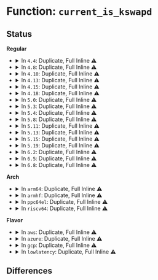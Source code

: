 # Function: <code>current_is_kswapd</code>

## Status
<b>Regular</b>
<ul>
<li>
<details>
<summary>In <code>4.4</code>: Duplicate, Full Inline ⚠️</summary>

**Collision:** Static Duplication

**Inline:** Full

**Transformation:** False

**Instances:**

```
In mm/vmscan.c (ffffffff811a2dc1)
Location: include/linux/swap.h:31
Inline: True
Inline callers:
  - mm/vmscan.c:shrink_page_list
  - mm/vmscan.c:shrink_page_list
  - mm/vmscan.c:shrink_inactive_list
  - mm/vmscan.c:shrink_inactive_list
  - mm/vmscan.c:shrink_inactive_list
  - mm/vmscan.c:shrink_inactive_list
  - mm/vmscan.c:shrink_lruvec
  - mm/vmscan.c:shrink_lruvec
```
```
In mm/compaction.c (ffffffff811b75f7)
Location: include/linux/swap.h:31
Inline: True
Inline callers:
  - mm/compaction.c:compact_zone
  - mm/compaction.c:compact_zone
```
```
In fs/inode.c (ffffffff812281d6)
Location: include/linux/swap.h:31
Inline: True
Inline callers:
  - fs/inode.c:inode_lru_isolate
```
</details>
</li>
<li>
<details>
<summary>In <code>4.8</code>: Duplicate, Full Inline ⚠️</summary>

**Collision:** Static Duplication

**Inline:** Full

**Transformation:** False

**Instances:**

```
In mm/vmscan.c (ffffffff811badc5)
Location: include/linux/swap.h:31
Inline: True
Inline callers:
  - mm/vmscan.c:shrink_node_memcg
  - mm/vmscan.c:shrink_node_memcg
  - mm/vmscan.c:shrink_inactive_list
  - mm/vmscan.c:shrink_inactive_list
  - mm/vmscan.c:shrink_inactive_list
  - mm/vmscan.c:shrink_inactive_list
  - mm/vmscan.c:shrink_page_list
  - mm/vmscan.c:shrink_page_list
```
```
In fs/inode.c (ffffffff81250906)
Location: include/linux/swap.h:31
Inline: True
Inline callers:
  - fs/inode.c:inode_lru_isolate
```
</details>
</li>
<li>
<details>
<summary>In <code>4.10</code>: Duplicate, Full Inline ⚠️</summary>

**Collision:** Static Duplication

**Inline:** Full

**Transformation:** False

**Instances:**

```
In mm/vmscan.c (ffffffff811cb455)
Location: include/linux/swap.h:31
Inline: True
Inline callers:
  - mm/vmscan.c:shrink_node_memcg
  - mm/vmscan.c:shrink_node_memcg
  - mm/vmscan.c:shrink_inactive_list
  - mm/vmscan.c:shrink_inactive_list
  - mm/vmscan.c:shrink_inactive_list
  - mm/vmscan.c:shrink_inactive_list
  - mm/vmscan.c:shrink_page_list
  - mm/vmscan.c:shrink_page_list
```
```
In fs/inode.c (ffffffff812639a6)
Location: include/linux/swap.h:31
Inline: True
Inline callers:
  - fs/inode.c:inode_lru_isolate
```
```
In block/blk-wbt.c (ffffffff8144a92a)
Location: include/linux/swap.h:31
Inline: True
Inline callers:
  - block/blk-wbt.c:wbt_wait
  - block/blk-wbt.c:wbt_wait
  - block/blk-wbt.c:wbt_wait
  - block/blk-wbt.c:wbt_wait
```
</details>
</li>
<li>
<details>
<summary>In <code>4.13</code>: Duplicate, Full Inline ⚠️</summary>

**Collision:** Static Duplication

**Inline:** Full

**Transformation:** False

**Instances:**

```
In mm/vmscan.c (ffffffff811d4603)
Location: include/linux/swap.h:32
Inline: True
Inline callers:
  - mm/vmscan.c:shrink_node_memcg
  - mm/vmscan.c:shrink_inactive_list
  - mm/vmscan.c:shrink_inactive_list
  - mm/vmscan.c:shrink_inactive_list
  - mm/vmscan.c:shrink_inactive_list
  - mm/vmscan.c:shrink_page_list
  - mm/vmscan.c:shrink_page_list
```
```
In fs/inode.c (ffffffff81271371)
Location: include/linux/swap.h:32
Inline: True
Inline callers:
  - fs/inode.c:inode_lru_isolate
```
```
In block/blk-wbt.c (ffffffff81458bc6)
Location: include/linux/swap.h:32
Inline: True
Inline callers:
  - block/blk-wbt.c:wbt_wait
  - block/blk-wbt.c:wbt_wait
  - block/blk-wbt.c:wbt_wait
  - block/blk-wbt.c:wbt_wait
```
</details>
</li>
<li>
<details>
<summary>In <code>4.15</code>: Duplicate, Full Inline ⚠️</summary>

**Collision:** Static Duplication

**Inline:** Full

**Transformation:** False

**Instances:**

```
In mm/vmscan.c (ffffffff811e9b53)
Location: include/linux/swap.h:33
Inline: True
Inline callers:
  - mm/vmscan.c:shrink_node_memcg
  - mm/vmscan.c:shrink_inactive_list
  - mm/vmscan.c:shrink_inactive_list
  - mm/vmscan.c:shrink_inactive_list
  - mm/vmscan.c:shrink_inactive_list
  - mm/vmscan.c:shrink_page_list
  - mm/vmscan.c:shrink_page_list
```
```
In fs/inode.c (ffffffff81293c91)
Location: include/linux/swap.h:33
Inline: True
Inline callers:
  - fs/inode.c:inode_lru_isolate
```
```
In block/blk-wbt.c (ffffffff81484926)
Location: include/linux/swap.h:33
Inline: True
Inline callers:
  - block/blk-wbt.c:wbt_wait
  - block/blk-wbt.c:wbt_wait
  - block/blk-wbt.c:wbt_wait
  - block/blk-wbt.c:wbt_wait
```
</details>
</li>
<li>
<details>
<summary>In <code>4.18</code>: Duplicate, Full Inline ⚠️</summary>

**Collision:** Static Duplication

**Inline:** Full

**Transformation:** False

**Instances:**

```
In mm/vmscan.c (ffffffff8120b455)
Location: include/linux/swap.h:33
Inline: True
Inline callers:
  - mm/vmscan.c:shrink_node
  - mm/vmscan.c:shrink_node
  - mm/vmscan.c:shrink_node_memcg
  - mm/vmscan.c:shrink_inactive_list
  - mm/vmscan.c:shrink_inactive_list
  - mm/vmscan.c:shrink_inactive_list
  - mm/vmscan.c:shrink_page_list
  - mm/vmscan.c:shrink_page_list
```
```
In fs/inode.c (ffffffff812b9fc0)
Location: include/linux/swap.h:33
Inline: True
Inline callers:
  - fs/inode.c:inode_lru_isolate
```
```
In block/blk-wbt.c (ffffffff814b9738)
Location: include/linux/swap.h:33
Inline: True
Inline callers:
  - block/blk-wbt.c:wbt_wait
  - block/blk-wbt.c:wbt_wait
  - block/blk-wbt.c:wbt_wait
```
</details>
</li>
<li>
<details>
<summary>In <code>5.0</code>: Duplicate, Full Inline ⚠️</summary>

**Collision:** Static Duplication

**Inline:** Full

**Transformation:** False

**Instances:**

```
In mm/vmscan.c (ffffffff8121e14f)
Location: include/linux/swap.h:35
Inline: True
Inline callers:
  - mm/vmscan.c:shrink_node
  - mm/vmscan.c:shrink_node
  - mm/vmscan.c:shrink_node_memcg
  - mm/vmscan.c:shrink_inactive_list
  - mm/vmscan.c:shrink_inactive_list
  - mm/vmscan.c:shrink_inactive_list
  - mm/vmscan.c:shrink_page_list
  - mm/vmscan.c:shrink_page_list
```
```
In fs/inode.c (ffffffff812cefb7)
Location: include/linux/swap.h:35
Inline: True
Inline callers:
  - fs/inode.c:inode_lru_isolate
```
```
In block/blk-wbt.c (ffffffff814ccfd7)
Location: include/linux/swap.h:35
Inline: True
Inline callers:
  - block/blk-wbt.c:wbt_inflight_cb
```
</details>
</li>
<li>
<details>
<summary>In <code>5.3</code>: Duplicate, Full Inline ⚠️</summary>

**Collision:** Static Duplication

**Inline:** Full

**Transformation:** False

**Instances:**

```
In mm/vmscan.c (ffffffff8122d6f0)
Location: include/linux/swap.h:35
Inline: True
Inline callers:
  - mm/vmscan.c:shrink_node
  - mm/vmscan.c:shrink_node
  - mm/vmscan.c:shrink_node
  - mm/vmscan.c:shrink_node_memcg
  - mm/vmscan.c:shrink_inactive_list
  - mm/vmscan.c:shrink_inactive_list
  - mm/vmscan.c:shrink_inactive_list
  - mm/vmscan.c:shrink_page_list
  - mm/vmscan.c:shrink_page_list
```
```
In fs/inode.c (ffffffff812ebee0)
Location: include/linux/swap.h:35
Inline: True
Inline callers:
  - fs/inode.c:inode_lru_isolate
```
```
In block/blk-wbt.c (ffffffff814fb83e)
Location: include/linux/swap.h:35
Inline: True
Inline callers:
  - block/blk-wbt.c:wbt_inflight_cb
```
</details>
</li>
<li>
<details>
<summary>In <code>5.4</code>: Duplicate, Full Inline ⚠️</summary>

**Collision:** Static Duplication

**Inline:** Full

**Transformation:** False

**Instances:**

```
In mm/vmscan.c (ffffffff8123b9e3)
Location: include/linux/swap.h:35
Inline: True
Inline callers:
  - mm/vmscan.c:shrink_node
  - mm/vmscan.c:shrink_node
  - mm/vmscan.c:shrink_node_memcg
  - mm/vmscan.c:shrink_inactive_list
  - mm/vmscan.c:shrink_inactive_list
  - mm/vmscan.c:shrink_inactive_list
  - mm/vmscan.c:shrink_page_list
  - mm/vmscan.c:shrink_page_list
```
```
In fs/inode.c (ffffffff812fda37)
Location: include/linux/swap.h:35
Inline: True
Inline callers:
  - fs/inode.c:inode_lru_isolate
```
```
In block/blk-wbt.c (ffffffff8151978e)
Location: include/linux/swap.h:35
Inline: True
Inline callers:
  - block/blk-wbt.c:wbt_inflight_cb
```
</details>
</li>
<li>
<details>
<summary>In <code>5.8</code>: Duplicate, Full Inline ⚠️</summary>

**Collision:** Static Duplication

**Inline:** Full

**Transformation:** False

**Instances:**

```
In mm/vmscan.c (ffffffff81268c11)
Location: include/linux/swap.h:35
Inline: True
Inline callers:
  - mm/vmscan.c:shrink_node
  - mm/vmscan.c:shrink_node
  - mm/vmscan.c:shrink_node
  - mm/vmscan.c:shrink_lruvec
  - mm/vmscan.c:shrink_inactive_list
  - mm/vmscan.c:shrink_inactive_list
  - mm/vmscan.c:shrink_inactive_list
  - mm/vmscan.c:shrink_page_list
  - mm/vmscan.c:shrink_page_list
```
```
In fs/inode.c (ffffffff81336e91)
Location: include/linux/swap.h:35
Inline: True
Inline callers:
  - fs/inode.c:inode_lru_isolate
```
```
In block/blk-wbt.c (ffffffff81579fc6)
Location: include/linux/swap.h:35
Inline: True
Inline callers:
  - block/blk-wbt.c:wbt_track
  - block/blk-wbt.c:wbt_wait
  - block/blk-wbt.c:wbt_inflight_cb
```
</details>
</li>
<li>
<details>
<summary>In <code>5.11</code>: Duplicate, Full Inline ⚠️</summary>

**Collision:** Static Duplication

**Inline:** Full

**Transformation:** False

**Instances:**

```
In mm/vmscan.c (ffffffff812736cd)
Location: include/linux/swap.h:35
Inline: True
Inline callers:
  - mm/vmscan.c:shrink_node
  - mm/vmscan.c:shrink_node
  - mm/vmscan.c:shrink_node
  - mm/vmscan.c:shrink_lruvec
  - mm/vmscan.c:shrink_inactive_list
  - mm/vmscan.c:shrink_inactive_list
  - mm/vmscan.c:shrink_inactive_list
  - mm/vmscan.c:shrink_page_list
  - mm/vmscan.c:shrink_page_list
```
```
In fs/inode.c (ffffffff813427d1)
Location: include/linux/swap.h:35
Inline: True
Inline callers:
  - fs/inode.c:inode_lru_isolate
```
```
In block/blk-wbt.c (ffffffff81596ed6)
Location: include/linux/swap.h:35
Inline: True
Inline callers:
  - block/blk-wbt.c:wbt_track
  - block/blk-wbt.c:wbt_wait
  - block/blk-wbt.c:wbt_inflight_cb
```
</details>
</li>
<li>
<details>
<summary>In <code>5.13</code>: Duplicate, Full Inline ⚠️</summary>

**Collision:** Static Duplication

**Inline:** Full

**Transformation:** False

**Instances:**

```
In mm/vmscan.c (ffffffff812789f5)
Location: include/linux/swap.h:37
Inline: True
Inline callers:
  - mm/vmscan.c:shrink_node
  - mm/vmscan.c:shrink_node
  - mm/vmscan.c:shrink_node
  - mm/vmscan.c:shrink_lruvec
  - mm/vmscan.c:shrink_inactive_list
  - mm/vmscan.c:shrink_inactive_list
  - mm/vmscan.c:shrink_inactive_list
  - mm/vmscan.c:shrink_page_list
  - mm/vmscan.c:shrink_page_list
```
```
In fs/inode.c (ffffffff8134895f)
Location: include/linux/swap.h:37
Inline: True
Inline callers:
  - fs/inode.c:inode_lru_isolate
```
```
In block/blk-wbt.c (ffffffff8159da7d)
Location: include/linux/swap.h:37
Inline: True
Inline callers:
  - block/blk-wbt.c:wbt_inflight_cb
```
</details>
</li>
<li>
<details>
<summary>In <code>5.15</code>: Duplicate, Full Inline ⚠️</summary>

**Collision:** Static Duplication

**Inline:** Full

**Transformation:** False

**Instances:**

```
In mm/vmscan.c (ffffffff812b675c)
Location: include/linux/swap.h:37
Inline: True
Inline callers:
  - mm/vmscan.c:shrink_node
  - mm/vmscan.c:shrink_node
  - mm/vmscan.c:shrink_node
  - mm/vmscan.c:shrink_lruvec
  - mm/vmscan.c:shrink_inactive_list
  - mm/vmscan.c:shrink_inactive_list
  - mm/vmscan.c:shrink_inactive_list
  - mm/vmscan.c:shrink_page_list
  - mm/vmscan.c:shrink_page_list
  - mm/vmscan.c:shrink_page_list
```
```
In fs/inode.c (ffffffff813965e8)
Location: include/linux/swap.h:37
Inline: True
Inline callers:
  - fs/inode.c:inode_lru_isolate
```
```
In block/blk-wbt.c (ffffffff81606164)
Location: include/linux/swap.h:37
Inline: True
Inline callers:
  - block/blk-wbt.c:wbt_inflight_cb
```
</details>
</li>
<li>
<details>
<summary>In <code>5.19</code>: Duplicate, Full Inline ⚠️</summary>

**Collision:** Static Duplication

**Inline:** Full

**Transformation:** False

**Instances:**

```
In mm/vmscan.c (ffffffff81311bf5)
Location: include/linux/swap.h:37
Inline: True
Inline callers:
  - mm/vmscan.c:shrink_node
  - mm/vmscan.c:shrink_node
  - mm/vmscan.c:shrink_node
  - mm/vmscan.c:shrink_lruvec
  - mm/vmscan.c:shrink_inactive_list
  - mm/vmscan.c:shrink_inactive_list
  - mm/vmscan.c:shrink_inactive_list
  - mm/vmscan.c:shrink_page_list
  - mm/vmscan.c:shrink_page_list
  - mm/vmscan.c:shrink_page_list
  - mm/vmscan.c:reclaim_throttle
```
```
In fs/inode.c (ffffffff81417b17)
Location: include/linux/swap.h:37
Inline: True
Inline callers:
  - fs/inode.c:inode_lru_isolate
```
```
In block/blk-wbt.c (ffffffff816ba2e2)
Location: include/linux/swap.h:37
Inline: True
Inline callers:
  - block/blk-wbt.c:wbt_inflight_cb
```
</details>
</li>
<li>
<details>
<summary>In <code>6.2</code>: Duplicate, Full Inline ⚠️</summary>

**Collision:** Static Duplication

**Inline:** Full

**Transformation:** False

**Instances:**

```
In mm/vmscan.c (ffffffff813851b3)
Location: include/linux/swap.h:37
Inline: True
Inline callers:
  - mm/vmscan.c:shrink_node
  - mm/vmscan.c:shrink_node
  - mm/vmscan.c:shrink_node
  - mm/vmscan.c:shrink_lruvec
  - mm/vmscan.c:lru_gen_seq_write
  - mm/vmscan.c:lru_gen_shrink_lruvec
  - mm/vmscan.c:lru_gen_shrink_lruvec
  - mm/vmscan.c:lru_gen_shrink_lruvec
  - mm/vmscan.c:get_nr_to_scan
  - mm/vmscan.c:evict_folios
  - mm/vmscan.c:scan_folios
  - mm/vmscan.c:lru_gen_age_node
  - mm/vmscan.c:set_mm_walk
  - mm/vmscan.c:shrink_inactive_list
  - mm/vmscan.c:shrink_inactive_list
  - mm/vmscan.c:shrink_inactive_list
  - mm/vmscan.c:shrink_folio_list
  - mm/vmscan.c:shrink_folio_list
  - mm/vmscan.c:demote_folio_list
  - mm/vmscan.c:reclaim_throttle
```
```
In fs/inode.c (ffffffff814a32b7)
Location: include/linux/swap.h:37
Inline: True
Inline callers:
  - fs/inode.c:inode_lru_isolate
```
```
In block/blk-wbt.c (ffffffff8177a851)
Location: include/linux/swap.h:37
Inline: True
Inline callers:
  - block/blk-wbt.c:wbt_inflight_cb
```
</details>
</li>
<li>
<details>
<summary>In <code>6.5</code>: Duplicate, Full Inline ⚠️</summary>

**Collision:** Static Duplication

**Inline:** Full

**Transformation:** False

**Instances:**

```
In mm/vmscan.c (ffffffff813b8278)
Location: include/linux/swap.h:37
Inline: True
Inline callers:
  - mm/vmscan.c:shrink_node
  - mm/vmscan.c:shrink_node
  - mm/vmscan.c:shrink_node
  - mm/vmscan.c:shrink_node
  - mm/vmscan.c:shrink_node
  - mm/vmscan.c:shrink_node
  - mm/vmscan.c:shrink_lruvec
  - mm/vmscan.c:shrink_lruvec
  - mm/vmscan.c:lru_gen_seq_write
  - mm/vmscan.c:evict_folios
  - mm/vmscan.c:scan_folios
  - mm/vmscan.c:set_mm_walk
  - mm/vmscan.c:shrink_inactive_list
  - mm/vmscan.c:shrink_inactive_list
  - mm/vmscan.c:shrink_inactive_list
  - mm/vmscan.c:shrink_folio_list
  - mm/vmscan.c:shrink_folio_list
  - mm/vmscan.c:demote_folio_list
  - mm/vmscan.c:reclaim_throttle
```
```
In fs/inode.c (ffffffff814d8407)
Location: include/linux/swap.h:37
Inline: True
Inline callers:
  - fs/inode.c:inode_lru_isolate
```
```
In block/blk-wbt.c (ffffffff817ba0ef)
Location: include/linux/swap.h:37
Inline: True
Inline callers:
  - block/blk-wbt.c:wbt_inflight_cb
```
</details>
</li>
<li>
<details>
<summary>In <code>6.8</code>: Duplicate, Full Inline ⚠️</summary>

**Collision:** Static Duplication

**Inline:** Full

**Transformation:** False

**Instances:**

```
In mm/vmscan.c (ffffffff813e1465)
Location: include/linux/swap.h:37
Inline: True
Inline callers:
  - mm/vmscan.c:shrink_node
  - mm/vmscan.c:shrink_node
  - mm/vmscan.c:shrink_node
  - mm/vmscan.c:shrink_lruvec
  - mm/vmscan.c:shrink_lruvec
  - mm/vmscan.c:lru_gen_seq_write
  - mm/vmscan.c:lru_gen_shrink_node
  - mm/vmscan.c:lru_gen_shrink_node
  - mm/vmscan.c:lru_gen_shrink_node
  - mm/vmscan.c:should_abort_scan
  - mm/vmscan.c:evict_folios
  - mm/vmscan.c:scan_folios
  - mm/vmscan.c:set_mm_walk
  - mm/vmscan.c:shrink_inactive_list
  - mm/vmscan.c:shrink_inactive_list
  - mm/vmscan.c:shrink_inactive_list
  - mm/vmscan.c:shrink_folio_list
  - mm/vmscan.c:shrink_folio_list
  - mm/vmscan.c:demote_folio_list
  - mm/vmscan.c:reclaim_throttle
```
```
In fs/inode.c (ffffffff8150abe7)
Location: include/linux/swap.h:37
Inline: True
Inline callers:
  - fs/inode.c:inode_lru_isolate
```
```
In block/blk-wbt.c (ffffffff817fe85c)
Location: include/linux/swap.h:37
Inline: True
Inline callers:
  - block/blk-wbt.c:wbt_inflight_cb
```
</details>
</li>
</ul>
<b>Arch</b>
<ul>
<li>
<details>
<summary>In <code>arm64</code>: Duplicate, Full Inline ⚠️</summary>

**Collision:** Static Duplication

**Inline:** Full

**Transformation:** False

**Instances:**

```
In mm/vmscan.c (ffff8000102cca60)
Location: include/linux/swap.h:35
Inline: True
Inline callers:
  - mm/vmscan.c:shrink_node
  - mm/vmscan.c:shrink_node
  - mm/vmscan.c:shrink_node_memcg
  - mm/vmscan.c:shrink_inactive_list
  - mm/vmscan.c:shrink_inactive_list
  - mm/vmscan.c:shrink_inactive_list
  - mm/vmscan.c:shrink_page_list
  - mm/vmscan.c:shrink_page_list
```
```
In fs/inode.c (ffff8000103af160)
Location: include/linux/swap.h:35
Inline: True
Inline callers:
  - fs/inode.c:inode_lru_isolate
```
```
In block/blk-wbt.c (ffff800010620cc0)
Location: include/linux/swap.h:35
Inline: True
Inline callers:
  - block/blk-wbt.c:wbt_inflight_cb
```
</details>
</li>
<li>
<details>
<summary>In <code>armhf</code>: Duplicate, Full Inline ⚠️</summary>

**Collision:** Static Duplication

**Inline:** Full

**Transformation:** False

**Instances:**

```
In mm/vmscan.c (c04f688c)
Location: include/linux/swap.h:35
Inline: True
Inline callers:
  - mm/vmscan.c:shrink_node
  - mm/vmscan.c:shrink_node
  - mm/vmscan.c:shrink_node_memcg
  - mm/vmscan.c:shrink_inactive_list
  - mm/vmscan.c:shrink_inactive_list
  - mm/vmscan.c:shrink_inactive_list
  - mm/vmscan.c:shrink_page_list
  - mm/vmscan.c:shrink_page_list
```
```
In fs/inode.c (c058e6a4)
Location: include/linux/swap.h:35
Inline: True
Inline callers:
  - fs/inode.c:inode_lru_isolate
```
```
In block/blk-wbt.c (c07c8c68)
Location: include/linux/swap.h:35
Inline: True
Inline callers:
  - block/blk-wbt.c:wbt_inflight_cb
```
</details>
</li>
<li>
<details>
<summary>In <code>ppc64el</code>: Duplicate, Full Inline ⚠️</summary>

**Collision:** Static Duplication

**Inline:** Full

**Transformation:** False

**Instances:**

```
In mm/vmscan.c (c00000000038a27c)
Location: include/linux/swap.h:35
Inline: True
Inline callers:
  - mm/vmscan.c:shrink_node
  - mm/vmscan.c:shrink_node
  - mm/vmscan.c:shrink_node_memcg
  - mm/vmscan.c:shrink_inactive_list
  - mm/vmscan.c:shrink_inactive_list
  - mm/vmscan.c:shrink_inactive_list
  - mm/vmscan.c:shrink_page_list
  - mm/vmscan.c:shrink_page_list
```
```
In fs/inode.c (c0000000004a989c)
Location: include/linux/swap.h:35
Inline: True
Inline callers:
  - fs/inode.c:inode_lru_isolate
```
```
In block/blk-wbt.c (c0000000007c1114)
Location: include/linux/swap.h:35
Inline: True
Inline callers:
  - block/blk-wbt.c:wbt_inflight_cb
```
</details>
</li>
<li>
<details>
<summary>In <code>riscv64</code>: Duplicate, Full Inline ⚠️</summary>

**Collision:** Static Duplication

**Inline:** Full

**Transformation:** False

**Instances:**

```
In mm/vmscan.c (ffffffe0001eb478)
Location: include/linux/swap.h:35
Inline: True
Inline callers:
  - mm/vmscan.c:shrink_node
  - mm/vmscan.c:shrink_node
  - mm/vmscan.c:shrink_node_memcg
  - mm/vmscan.c:shrink_inactive_list
  - mm/vmscan.c:shrink_inactive_list
  - mm/vmscan.c:shrink_inactive_list
  - mm/vmscan.c:shrink_page_list
  - mm/vmscan.c:shrink_page_list
```
```
In fs/inode.c (ffffffe000272f46)
Location: include/linux/swap.h:35
Inline: True
Inline callers:
  - fs/inode.c:inode_lru_isolate
```
```
In block/blk-wbt.c (ffffffe000453750)
Location: include/linux/swap.h:35
Inline: True
Inline callers:
  - block/blk-wbt.c:wbt_inflight_cb
```
</details>
</li>
</ul>
<b>Flavor</b>
<ul>
<li>
<details>
<summary>In <code>aws</code>: Duplicate, Full Inline ⚠️</summary>

**Collision:** Static Duplication

**Inline:** Full

**Transformation:** False

**Instances:**

```
In mm/vmscan.c (ffffffff81234033)
Location: include/linux/swap.h:35
Inline: True
Inline callers:
  - mm/vmscan.c:shrink_node
  - mm/vmscan.c:shrink_node
  - mm/vmscan.c:shrink_node_memcg
  - mm/vmscan.c:shrink_inactive_list
  - mm/vmscan.c:shrink_inactive_list
  - mm/vmscan.c:shrink_inactive_list
  - mm/vmscan.c:shrink_page_list
  - mm/vmscan.c:shrink_page_list
```
```
In fs/inode.c (ffffffff812f6017)
Location: include/linux/swap.h:35
Inline: True
Inline callers:
  - fs/inode.c:inode_lru_isolate
```
```
In block/blk-wbt.c (ffffffff81511d6e)
Location: include/linux/swap.h:35
Inline: True
Inline callers:
  - block/blk-wbt.c:wbt_inflight_cb
```
</details>
</li>
<li>
<details>
<summary>In <code>azure</code>: Duplicate, Full Inline ⚠️</summary>

**Collision:** Static Duplication

**Inline:** Full

**Transformation:** False

**Instances:**

```
In mm/vmscan.c (ffffffff812270a3)
Location: include/linux/swap.h:35
Inline: True
Inline callers:
  - mm/vmscan.c:shrink_node
  - mm/vmscan.c:shrink_node
  - mm/vmscan.c:shrink_node_memcg
  - mm/vmscan.c:shrink_inactive_list
  - mm/vmscan.c:shrink_inactive_list
  - mm/vmscan.c:shrink_inactive_list
  - mm/vmscan.c:shrink_page_list
  - mm/vmscan.c:shrink_page_list
```
```
In fs/inode.c (ffffffff812e6c37)
Location: include/linux/swap.h:35
Inline: True
Inline callers:
  - fs/inode.c:inode_lru_isolate
```
```
In block/blk-wbt.c (ffffffff8150208e)
Location: include/linux/swap.h:35
Inline: True
Inline callers:
  - block/blk-wbt.c:wbt_inflight_cb
```
</details>
</li>
<li>
<details>
<summary>In <code>gcp</code>: Duplicate, Full Inline ⚠️</summary>

**Collision:** Static Duplication

**Inline:** Full

**Transformation:** False

**Instances:**

```
In mm/vmscan.c (ffffffff81231dd3)
Location: include/linux/swap.h:35
Inline: True
Inline callers:
  - mm/vmscan.c:shrink_node
  - mm/vmscan.c:shrink_node
  - mm/vmscan.c:shrink_node_memcg
  - mm/vmscan.c:shrink_inactive_list
  - mm/vmscan.c:shrink_inactive_list
  - mm/vmscan.c:shrink_inactive_list
  - mm/vmscan.c:shrink_page_list
  - mm/vmscan.c:shrink_page_list
```
```
In fs/inode.c (ffffffff812f3e27)
Location: include/linux/swap.h:35
Inline: True
Inline callers:
  - fs/inode.c:inode_lru_isolate
```
```
In block/blk-wbt.c (ffffffff8150ddfe)
Location: include/linux/swap.h:35
Inline: True
Inline callers:
  - block/blk-wbt.c:wbt_inflight_cb
```
</details>
</li>
<li>
<details>
<summary>In <code>lowlatency</code>: Duplicate, Full Inline ⚠️</summary>

**Collision:** Static Duplication

**Inline:** Full

**Transformation:** False

**Instances:**

```
In mm/vmscan.c (ffffffff81241233)
Location: include/linux/swap.h:35
Inline: True
Inline callers:
  - mm/vmscan.c:shrink_node
  - mm/vmscan.c:shrink_node
  - mm/vmscan.c:shrink_node_memcg
  - mm/vmscan.c:shrink_inactive_list
  - mm/vmscan.c:shrink_inactive_list
  - mm/vmscan.c:shrink_inactive_list
  - mm/vmscan.c:shrink_page_list
  - mm/vmscan.c:shrink_page_list
```
```
In fs/inode.c (ffffffff813051d8)
Location: include/linux/swap.h:35
Inline: True
Inline callers:
  - fs/inode.c:inode_lru_isolate
```
```
In block/blk-wbt.c (ffffffff8152741e)
Location: include/linux/swap.h:35
Inline: True
Inline callers:
  - block/blk-wbt.c:wbt_inflight_cb
```
</details>
</li>
</ul>

## Differences
